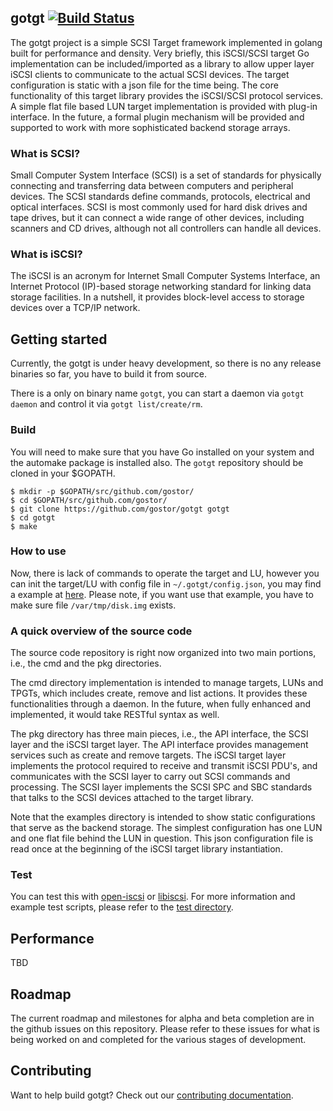## gotgt [![Build Status](https://travis-ci.org/gostor/gotgt.svg)](https://travis-ci.org/gostor/gotgt)

The gotgt project is a simple SCSI Target framework implemented in golang built for performance and density.
Very briefly, this iSCSI/SCSI target Go implementation can be included/imported as a library to allow upper layer iSCSI clients to communicate to the actual SCSI devices. The target configuration is static with a json file for the time being. The core functionality of this target library provides the iSCSI/SCSI protocol services. A simple flat file based LUN target implementation is provided with plug-in interface. In the future, a formal plugin mechanism will be provided and supported to work with more sophisticated backend storage arrays.

### What is SCSI?
Small Computer System Interface (SCSI) is a set of standards for physically connecting and transferring data between computers and peripheral devices. The SCSI standards define commands, protocols, electrical and optical interfaces. SCSI is most commonly used for hard disk drives and tape drives, but it can connect a wide range of other devices, including scanners and CD drives, although not all controllers can handle all devices.

### What is iSCSI?
The iSCSI is an acronym for Internet Small Computer Systems Interface, an Internet Protocol (IP)-based storage networking standard for linking data storage facilities. In a nutshell, it provides block-level access to storage devices over a TCP/IP network.



## Getting started
Currently, the gotgt is under heavy development, so there is no any release binaries so far, you have to build it from source.

There is a only on binary name `gotgt`, you can start a daemon via `gotgt daemon` and control it via `gotgt list/create/rm`.

### Build
You will need to make sure that you have Go installed on your system and the automake package is installed also. The `gotgt` repository should be cloned in your $GOPATH.

```
$ mkdir -p $GOPATH/src/github.com/gostor/
$ cd $GOPATH/src/github.com/gostor/
$ git clone https://github.com/gostor/gotgt gotgt
$ cd gotgt
$ make
```

### How to use

Now, there is lack of commands to operate the target and LU, however you can init the target/LU with config file in `~/.gotgt/config.json`, you may find a example at [here](./examples/config.json).
Please note, if you want use that example, you have to make sure file `/var/tmp/disk.img` exists.

### A quick overview of the source code

The source code repository is right now organized into two main portions, i.e., the cmd and the pkg directories.

The cmd directory implementation is intended to manage targets, LUNs and TPGTs, which includes create, remove and list actions. It provides these functionalities through a daemon. In the future, when fully enhanced and implemented, it would take RESTful syntax as well.

The pkg directory has three main pieces, i.e., the API interface, the SCSI layer and the iSCSI target layer. The API interface provides management services such as create and remove targets. The iSCSI target layer implements the protocol required to receive and transmit iSCSI PDU's, and communicates with the SCSI layer to carry out SCSI commands and processing.
The SCSI layer implements the SCSI SPC and SBC standards that talks to the SCSI devices attached to the target library.

Note that the examples directory is intended to show static configurations that serve as the backend storage. The simplest configuration has one LUN and one flat file behind the LUN in question. This json configuration file is read once at the beginning of the iSCSI target library instantiation.

### Test

You can test this with [open-iscsi](http://www.open-iscsi.com/) or [libiscsi](https://github.com/gostor/libiscsi).
For more information and example test scripts, please refer to the [test directory](./test).

## Performance

TBD

## Roadmap

The current roadmap and milestones for alpha and beta completion are in the github issues on this repository. Please refer to these issues for what is being worked on and completed for the various stages of development.

## Contributing

Want to help build gotgt? Check out our [contributing documentation](./CONTRIBUTING.md).
